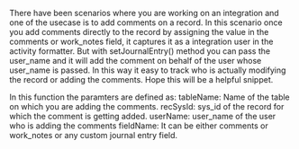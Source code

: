 There have been scenarios where you are working on an integration and one of the usecase is to add comments on a record. In this scenario once you add comments directly
to the record by assigning the value in the comments or work_notes field, it captures it as a integration user in the activity formatter. But with setJournalEntry() 
method you can pass the user_name and it will add the comment on behalf of the user whose user_name is passed. In this way it easy to track who is actually modifying 
the record or adding the comments. Hope this will be a helpful snippet.

In this function the paramters are defined as:
tableName: Name of the table on which you are adding the comments.
recSysId: sys_id of the record for which the comment is getting added.
userName: user_name of the user who is adding the comments
fieldName: It can be either comments or work_notes or any custom journal entry field.
